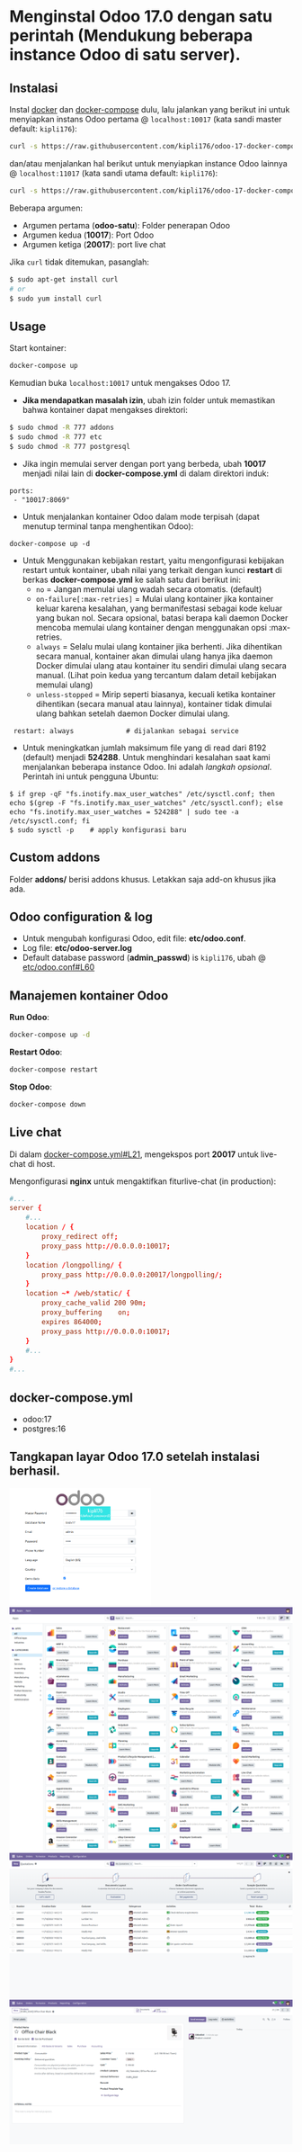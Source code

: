 # Menginstal Odoo 17.0 dengan satu perintah (Mendukung beberapa instance Odoo di satu server).

## Instalasi

Instal [docker](https://docs.docker.com/get-docker/) dan [docker-compose](https://docs.docker.com/compose/install/) dulu, lalu jalankan yang berikut ini untuk menyiapkan instans Odoo pertama @ `localhost:10017` (kata sandi master default: `kipli176`):


``` bash
curl -s https://raw.githubusercontent.com/kipli176/odoo-17-docker-compose/main/run.sh | sudo bash -s odoo-satu 10017 20017
```
dan/atau menjalankan hal berikut untuk menyiapkan instance Odoo lainnya @ `localhost:11017` (kata sandi utama default: `kipli176`):

``` bash
curl -s https://raw.githubusercontent.com/kipli176/odoo-17-docker-compose/main/run.sh | sudo bash -s odoo-dua 11017 21017
```

Beberapa argumen:
* Argumen pertama (**odoo-satu**): Folder penerapan Odoo
* Argumen kedua (**10017**): Port Odoo
* Argumen ketiga (**20017**): port live chat

Jika `curl` tidak ditemukan, pasanglah: 

``` bash
$ sudo apt-get install curl
# or
$ sudo yum install curl
```

## Usage

Start kontainer:
``` sh
docker-compose up
```
Kemudian buka `localhost:10017` untuk mengakses Odoo 17.

- **Jika mendapatkan masalah izin**, ubah izin folder untuk memastikan bahwa kontainer dapat mengakses direktori:

``` sh
$ sudo chmod -R 777 addons
$ sudo chmod -R 777 etc
$ sudo chmod -R 777 postgresql
```

- Jika ingin memulai server dengan port yang berbeda, ubah **10017** menjadi nilai lain di **docker-compose.yml** di dalam direktori induk:

```
ports:
 - "10017:8069"
```

- Untuk menjalankan kontainer Odoo dalam mode terpisah (dapat menutup terminal tanpa menghentikan Odoo):

```
docker-compose up -d
```

- Untuk Menggunakan kebijakan restart, yaitu mengonfigurasi kebijakan restart untuk kontainer, ubah nilai yang terkait dengan kunci **restart** di berkas **docker-compose.yml** ke salah satu dari berikut ini: 
   - `no` =	 Jangan memulai ulang wadah secara otomatis. (default)
   - `on-failure[:max-retries]` =	Mulai ulang kontainer jika kontainer keluar karena kesalahan, yang bermanifestasi sebagai kode keluar yang bukan nol. Secara opsional, batasi berapa kali daemon Docker mencoba memulai ulang kontainer dengan menggunakan opsi :max-retries.
  - `always` =	Selalu mulai ulang kontainer jika berhenti. Jika dihentikan secara manual, kontainer akan dimulai ulang hanya jika daemon Docker dimulai ulang atau kontainer itu sendiri dimulai ulang secara manual. (Lihat poin kedua yang tercantum dalam detail kebijakan memulai ulang)
  - `unless-stopped`	= Mirip seperti biasanya, kecuali ketika kontainer dihentikan (secara manual atau lainnya), kontainer tidak dimulai ulang bahkan setelah daemon Docker dimulai ulang.
```
 restart: always             # dijalankan sebagai service
```

- Untuk meningkatkan jumlah maksimum file yang di read dari 8192 (default) menjadi **524288**. Untuk menghindari kesalahan saat kami menjalankan beberapa instance Odoo. Ini adalah *langkah opsional*. Perintah ini untuk pengguna Ubuntu: 

```
$ if grep -qF "fs.inotify.max_user_watches" /etc/sysctl.conf; then echo $(grep -F "fs.inotify.max_user_watches" /etc/sysctl.conf); else echo "fs.inotify.max_user_watches = 524288" | sudo tee -a /etc/sysctl.conf; fi
$ sudo sysctl -p    # apply konfigurasi baru
``` 

## Custom addons

Folder **addons/** berisi addons khusus. Letakkan saja add-on khusus jika ada.

## Odoo configuration & log

* Untuk mengubah konfigurasi Odoo, edit file: **etc/odoo.conf**.
* Log file: **etc/odoo-server.log**
* Default database password (**admin_passwd**) is `kipli176`, ubah @ [etc/odoo.conf#L60](/etc/odoo.conf#L60)

## Manajemen kontainer Odoo

**Run Odoo**:

``` bash
docker-compose up -d
```

**Restart Odoo**:

``` bash
docker-compose restart
```

**Stop Odoo**:

``` bash
docker-compose down
```

## Live chat

Di dalam [docker-compose.yml#L21](docker-compose.yml#L21), mengekspos port **20017** untuk live-chat di host.

Mengonfigurasi **nginx** untuk mengaktifkan fiturlive-chat (in production):

``` conf
#...
server {
    #...
    location / {
        proxy_redirect off;
        proxy_pass http://0.0.0.0:10017;
    }
    location /longpolling/ {
        proxy_pass http://0.0.0.0:20017/longpolling/;
    }
    location ~* /web/static/ {
        proxy_cache_valid 200 90m;
        proxy_buffering    on;
        expires 864000;
        proxy_pass http://0.0.0.0:10017;
    }
    #...
}
#...
```

## docker-compose.yml

* odoo:17
* postgres:16

## Tangkapan layar Odoo 17.0 setelah instalasi berhasil.

<img src="screenshots/odoo-17-welcome-screenshot.png" width="50%">

<img src="screenshots/odoo-17-apps-screenshot.png" width="100%">

<img src="screenshots/odoo-17-sales-screen.png" width="100%">

<img src="screenshots/odoo-17-product-form.png" width="100%">
